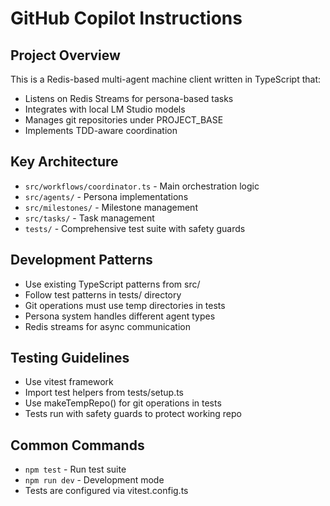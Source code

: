 # GitHub Copilot Instructions

## Project Overview
This is a Redis-based multi-agent machine client written in TypeScript that:
- Listens on Redis Streams for persona-based tasks
- Integrates with local LM Studio models
- Manages git repositories under PROJECT_BASE
- Implements TDD-aware coordination

## Key Architecture
- `src/workflows/coordinator.ts` - Main orchestration logic
- `src/agents/` - Persona implementations
- `src/milestones/` - Milestone management
- `src/tasks/` - Task management
- `tests/` - Comprehensive test suite with safety guards

## Development Patterns
- Use existing TypeScript patterns from src/
- Follow test patterns in tests/ directory
- Git operations must use temp directories in tests
- Persona system handles different agent types
- Redis streams for async communication

## Testing Guidelines
- Use vitest framework
- Import test helpers from tests/setup.ts
- Use makeTempRepo() for git operations in tests
- Tests run with safety guards to protect working repo

## Common Commands
- `npm test` - Run test suite
- `npm run dev` - Development mode
- Tests are configured via vitest.config.ts